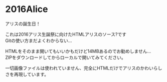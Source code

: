 # 2016Alice
アリスの誕生日！

これは2016アリス生誕祭に向けたHTMLアリスのソース?です  
Gitの使い方まだよくわからない...  
  
  
HTMLをそのまま開いてもいいかもだけど14MBあるのでお勧めしません...  
ZIPをダウンロードしてからローカルで開いてみてください。  
  
一切画像ファイルは使われていません、完全にHTMLだけでアリスのかわいらしさを再現しています。

